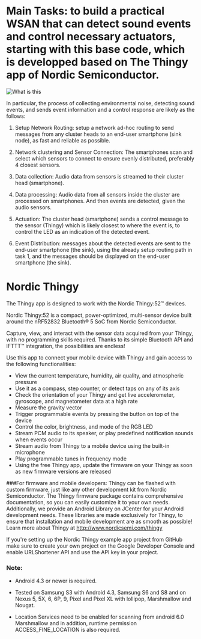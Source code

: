 # Main Tasks: to build a practical WSAN that can detect sound events and control necessary actuators, starting with this base code, which is developped based on The Thingy app of Nordic Semiconductor.

![What is this](myimage.png)

In particular, the process of collecting environmental noise, detecting sound events, and sends event information and a control response are likely as the follows:

1. Setup Network Routing:  setup a network ad-hoc routing to send messages from any cluster heads to an end-user smartphone (sink node), as fast and reliable as possible.

2. Network clustering and Sensor Connection: The smartphones scan and select which sensors to connect to ensure evenly distributed, preferably 4 closest sensors.

3. Data collection: Audio data from sensors is streamed to their cluster head (smartphone).

4. Data processing: Audio data from all sensors inside the cluster are processed on smartphones. And then events are detected, given the audio sensors.

5. Actuation: The cluster head (smartphone) sends a control message to the sensor (Thingy) which is likely closest to where the event is, to control the LED as an indication of the detected event.

6. Event Distribution: messages about the detected events are sent to the end-user smartphone (the sink), using the already setup routing path in task 1, and the messages should be displayed on the end-user smartphone (the sink).

# Nordic Thingy
The Thingy app is designed to work with the Nordic Thingy:52™ devices.

Nordic Thingy:52 is a compact, power-optimized, multi-sensor device built around the nRF52832 Bluetooth® 5 SoC from Nordic Semiconductor.

Capture, view, and interact with the sensor data acquired from your Thingy, with no programming skills required. 
Thanks to its simple Bluetooth API and IFTTT™ integration, the possibilities are endless! 

Use this app to connect your mobile device with Thingy and gain access to the following functionalities:
* View the current temperature, humidity, air quality, and atmospheric pressure
* Use it as a compass, step counter, or detect taps on any of its axis
* Check the orientation of your Thingy and get live accelerometer, gyroscope, and magnetometer data at a high rate
* Measure the gravity vector
* Trigger programmable events by pressing the button on top of the device
* Control the color, brightness, and mode of the RGB LED
* Stream PCM audio to its speaker, or play predefined notification sounds when events occur
* Stream audio from Thingy to a mobile device using the built-in microphone
* Play programmable tunes in frequency mode
* Using the free Thingy app, update the firmware on your Thingy as soon as new firmware versions are released

###For firmware and mobile developers:
Thingy can be flashed with custom firmware, just like any other development kit from Nordic Semiconductor. 
The Thingy firmware package contains comprehensive documentation, so you can easily customize it to your own needs.
Additionally, we provide an Android Library on JCenter for your Android development needs. 
These libraries are made exclusively for Thingy, to ensure that installation and mobile development are as smooth as possible!
Learn more about Thingy at http://www.nordicsemi.com/thingy

If you're setting up the Nordic Thingy example app project from GitHub make sure to create your own 
project on the Google Developer Console and enable URLShortener API and use the API key in your project.

### Note:

* Android 4.3 or newer is required.

* Tested on Samsung S3 with Android 4.3, Samsung S6 and S8 and on Nexus 5, 5X, 6, 6P, 9, Pixel and 
Pixel XL with lollipop, Marshmallow and Nougat.

* Location Services need to be enabled for scanning from android 6.0 Marshmallow and in addition, 
runtime permission ACCESS_FINE_LOCATION is also required.
